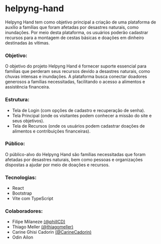 # helpyng-hand
Helpyng Hand tem como objetivo principal a criação de uma plataforma de auxílio a famílias que foram afetadas por desastres naturais, como inundações. Por meio desta plataforma, os usuários poderão cadastrar recursos para a montagem de cestas básicas e doações em dinheiro destinadas às vítimas.

### Objetivo:
O objetivo do projeto Helpyng Hand é fornecer suporte essencial para famílias que perderam seus recursos devido a desastres naturais, como chuvas intensas e inundações. A plataforma busca conectar doadores generosos a famílias necessitadas, facilitando o acesso a alimentos e assistência financeira.

### Estrutura:

- Tela de Login (com opções de cadastro e recuperação de senha).
- Tela Principal (onde os visitantes podem conhecer a missão do site e seus objetivos).
- Tela de Recursos (onde os usuários podem cadastrar doações de alimentos e contribuições financeiras).

### Público:

O público-alvo do Helpyng Hand são famílias necessitadas que foram afetadas por desastres naturais, bem como pessoas e organizações dispostas a ajudar por meio de doações e recursos.

### Tecnologias:

- React
- Bootstrap
- Vite com TypeScript

### Colaboradores:

- Filipe Milaneze [(@phillCD)](https://github.com/phillCD)
- Thiago Meller [(@thiagomeller)](https://github.com/thiagomeller)
- Carine Ghisi Cadorin [(@CarineCadorin)](https://github.com/CarineCadorin)
- Odin Ailon
